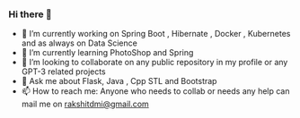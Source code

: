 ### Hi there 👋


<!--
**Raks-coder/Raks-coder** is a ✨ _special_ ✨ repository because its `README.md` (this file) appears on your GitHub profile.
-->

- 🔭 I’m currently working on Spring Boot , Hibernate , Docker , Kubernetes and as always on Data Science
- 🌱 I’m currently learning PhotoShop and Spring
- 👯 I’m looking to collaborate on any public repository in my profile or any GPT-3 related projects
- 💬 Ask me about Flask, Java , Cpp STL and Bootstrap
- 📫 How to reach me: Anyone who needs to collab or needs any help can mail me on rakshitdmi@gmail.com



